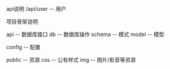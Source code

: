 api说明
    /api/user  --  用户 

项目骨架说明

api -- 数据库接口
    db -- 数据库操作
        schema -- 模式
        model -- 模型

config -- 配置

public -- 资源
    css -- 公有样式
    img -- 图片/影音等资源